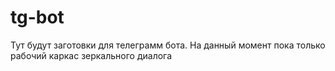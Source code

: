 # tg-bot

Тут будут заготовки для телеграмм бота.
На данный момент пока только рабочий каркас зеркального диалога
